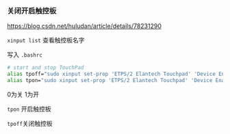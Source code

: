 ### 关闭开启触控板

https://blog.csdn.net/huludan/article/details/78231290



`xinput list` 查看触控板名字



写入 `.bashrc`

```bash
# start and stop TouchPad
alias tpoff="sudo xinput set-prop 'ETPS/2 Elantech Touchpad' 'Device Enabled' 0;sudo xinput set-prop 'ELAN1010:00 04F3:3012 Touchpad' 'Device Enabled' 0"
alias tpon="sudo xinput set-prop 'ETPS/2 Elantech Touchpad' 'Device Enabled' 1;sudo xinput set-prop 'ELAN1010:00 04F3:3012 Touchpad' 'Device Enabled' 1"
```

0为关  1为开



`tpon` 开启触控板

`tpoff`关闭触控板
